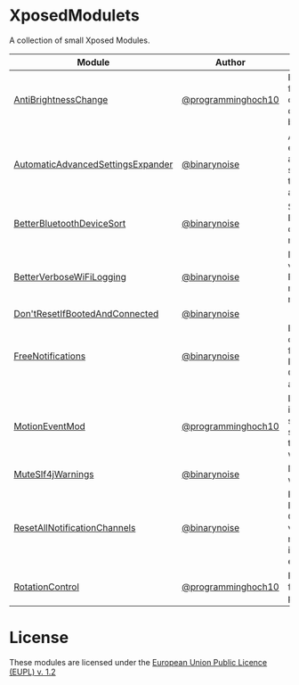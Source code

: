 # XposedModulets

A collection of small Xposed Modules.

| Module                                                                 | Author                                                     | Description                                                             | Releases                                                                                             |
|------------------------------------------------------------------------|------------------------------------------------------------|-------------------------------------------------------------------------|------------------------------------------------------------------------------------------------------|
| [AntiBrightnessChange](AntiBrightnessChange)                           | [@programminghoch10](https://github.com/programminghoch10) | Prevent apps from changing display brightness                           | [GitHub](https://github.com/binarynoise/XposedModulets/releases?q=AntiBrightnessChange)              |
| [AutomaticAdvancedSettingsExpander](AutomaticAdvancedSettingsExpander) | [@binarynoise](https://github.com/binarynoise)             | Automatically expands the advanced settings in the Settings app         | [GitHub](https://github.com/binarynoise/XposedModulets/releases?q=AutomaticAdvancedSettingsExpander) |
| [BetterBluetoothDeviceSort](BetterBluetoothDeviceSort)                 | [@binarynoise](https://github.com/binarynoise)             | Sorts Bluetooth devices by name                                         | [GitHub](https://github.com/binarynoise/XposedModulets/releases?q=betterBluetoothDeviceSort)         |
| [BetterVerboseWiFiLogging](BetterVerboseWiFiLogging)                   | [@binarynoise](https://github.com/binarynoise)             | Makes the verbose Wi-Fi information more readable                       | [GitHub](https://github.com/binarynoise/XposedModulets/releases?q=betterVerboseWiFiLogging)          |
| [Don'tResetIfBootedAndConnected](DontResetIfBootedAndConnected)        | [@binarynoise](https://github.com/binarynoise)             |                                                                         | [GitHub](https://github.com/binarynoise/XposedModulets/releases?q=dontResetIfBootedAndConnected)     |                                                             
| [FreeNotifications](FreeNotifications)                                 | [@binarynoise](https://github.com/binarynoise)             | Enables customization for all Notification Channels again               | [GitHub](https://github.com/binarynoise/XposedModulets/releases?q=freeNotifications)                 |
| [MotionEventMod](MotionEventMod)                                       | [@programminghoch10](https://github.com/programminghoch10) | Disable touch input for some seconds after the stylus was in use        | [GitHub](https://github.com/binarynoise/XposedModulets/releases?q=MotionEventMod)                    |
| [MuteSlf4jWarnings](MuteSlf4jWarnings)                                 | [@binarynoise](https://github.com/binarynoise)             | Mutes all slf4j warnings                                                | [GitHub](https://github.com/binarynoise/XposedModulets/releases?q=muteSlf4jWarnings)                 |
| [ResetAllNotificationChannels](ResetAllNotificationChannels)           | [@binarynoise](https://github.com/binarynoise)             | Reset all Notification Channels: vibrations, ringtones, importance etc. | [GitHub](https://github.com/binarynoise/XposedModulets/releases?q=resetAllNotificationChannels)      |
| [RotationControl](RotationControl)                                     | [@programminghoch10](https://github.com/programminghoch10) | Force rotation for selected packages                                    | [GitHub](https://github.com/binarynoise/XposedModulets/releases?q=RotationControl)                   |

# License

These modules are licensed under the [European Union Public Licence (EUPL) v. 1.2](https://joinup.ec.europa.eu/collection/eupl/eupl-text-eupl-12)
